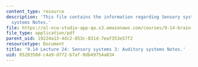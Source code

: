 ```yaml
---
content_type: resource
description: 'This file contains the information regarding Sensory systems 3: Auditory
  systems Notes.'
file: https://ol-ocw-studio-app-qa.s3.amazonaws.com/courses/9-14-brain-structure-and-its-origins-spring-2014/0520350dc4a9d772b7af0db49754a834_MIT9_14S14_Lecture24.pdf
file_type: application/pdf
parent_uid: 19224a13-4dc2-853c-831d-7eaf353e57f2
resourcetype: Document
title: '9.14 Lecture 24: Sensory systems 3: Auditory systems Notes.'
uid: 0520350d-c4a9-d772-b7af-0db49754a834
---
```

